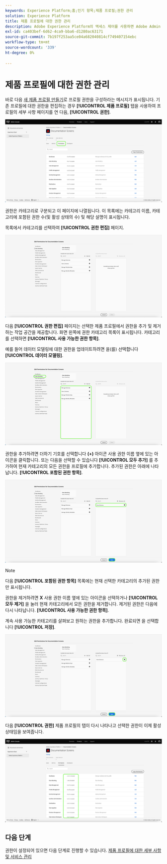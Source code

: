 ```yaml
---
keywords: Experience Platform;홈;인기 항목;제품 프로필;권한 관리
solution: Experience Platform
title: 제품 프로필에 대한 권한 관리
description: Adobe Experience Platform의 액세스 제어를 사용하면 Adobe Admin Console을 사용하여 다양한 플랫폼 기능에 대한 역할 및 권한을 관리할 수 있습니다. 이 문서는 Platform용 제품 프로필에 대한 권한을 관리하는 방법에 대한 안내서의 역할을 합니다.
exl-id: ca403bef-6d62-4ca9-bba6-d1280ac63171
source-git-commit: 7b197f253aa5ce04a682040814cf749407154ebc
workflow-type: tm+mt
source-wordcount: '339'
ht-degree: 0%

---
```


# 제품 프로필에 대한 권한 관리

바로 다음 [새 제품 프로필 만들기](#create-a-new-product-profile)로 프로필 권한을 구성하라는 메시지가 표시됩니다. 기존 프로필에 대한 권한을 편집하는 경우 **[!UICONTROL 제품 프로필]** 탭을 사용하여 프로필의 세부 사항 페이지를 연 다음, **[!UICONTROL 권한]**.

![권한](../images/permissions.png)

권한은 카테고리로 구분되고 이 페이지에 나열됩니다. 이 목록에는 카테고리 이름, 카테고리에 포함된 권한 수(및 활성 상태의 수) 및 해당 설명이 표시됩니다.

목록에서 카테고리를 선택하여 **[!UICONTROL 권한 편집]** 페이지.

![편집 권한](../images/edit-permissions.png)

다음 **[!UICONTROL 권한 편집]** 페이지는 선택한 제품 프로필에서 권한을 추가 및 제거하는 작업 공간을 제공합니다. 화면 왼쪽에 권한 카테고리 목록이 표시됩니다. 카테고리를 선택하면 **[!UICONTROL 사용 가능한 권한 항목]**.

예를 들어 데이터 모델링에 대한 권한을 업데이트하려면 을(를) 선택합니다 **[!UICONTROL 데이터 모델링]**.

![프로필 관리](../images/profile-management.png)

권한을 추가하려면 더하기 기호를 선택합니다 **(+)** 아이콘 사용 권한 이름 옆에 있는 아이콘을 클릭합니다. 또는 다음을 선택할 수 있습니다 **[!UICONTROL 모두 추가]** 를 추가하여 현재 카테고리의 모든 권한을 프로필에 추가합니다. 추가된 권한은 아래에 나타납니다. **[!UICONTROL 포함된 권한 항목]**.

![추가 권한](../images/add-permission.png)

>[!NOTE]
>
>다음 **[!UICONTROL 포함된 권한 항목]** 목록에는 현재 선택한 카테고리의 추가된 권한만 표시됩니다.

권한을 제거하려면 **X** 사용 권한 이름 옆에 있는 아이콘을 선택하거나 **[!UICONTROL 모두 제거]** 을 눌러 현재 카테고리에서 모든 권한을 제거합니다. 제거된 권한은 다음에 다시 나타납니다. **[!UICONTROL 사용 가능한 권한 항목]**.

계속 사용 가능한 카테고리를 살펴보고 원하는 권한을 추가합니다. 완료되면 을 선택합니다 **[!UICONTROL 저장]**.

![제거 권한](../images/remove-permission.png)

다음 **[!UICONTROL 권한]** 제품 프로필의 탭이 다시 나타나고 선택한 권한이 이제 활성 상태임을 보여줍니다.

![사용 권한 업데이트됨](../images/permissions-updated.png)

## 다음 단계

권한이 설정되어 있으면 다음 단계로 진행할 수 있습니다. [제품 프로필에 대한 세부 사항 및 서비스 관리](details-and-services.md)
